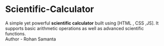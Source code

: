 # Scientific-Calculator
A simple yet powerful **scientific calculator** built using [HTML , CSS ,JS].   It supports basic arithmetic operations as well as advanced scientific functions. 
<br>
Author - Rohan Samanta
